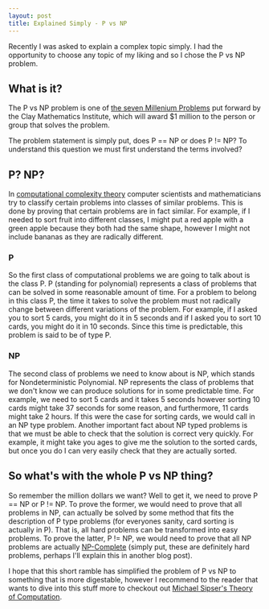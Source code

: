 ```yaml
---
layout: post
title: Explained Simply - P vs NP
---
```


Recently I was asked to explain a complex topic simply. I had the opportunity to choose any topic of my liking and so I chose the P vs NP problem.

## What is it?

The P vs NP problem is one of [the seven Millenium Problems](http://www.claymath.org/millennium-problems) put forward by the Clay Mathematics Institute, which will award $1 million to the person or group that solves the problem.

The problem statement is simply put, does P == NP or does P != NP? To understand this question we must first understand the terms involved?

## P? NP?

In [computational complexity theory](https://en.wikipedia.org/wiki/Computational_complexity_theory) computer scientists and mathematicians try to classify certain problems into classes of similar problems. This is done by proving that certain problems are in fact similar. For example, if I needed to sort fruit into different classes, I might put a red apple with a green apple because they both had the same shape, however I might not include bananas as they are radically different. 

### P

So the first class of computational problems we are going to talk about is the class P. P (standing for polynomial) represents a class of problems that can be solved in some reasonable amount of time. For a problem to belong in this class P, the time it takes to solve the problem must not radically change between different variations of the problem. For example, if I asked you to sort 5 cards, you might do it in 5 seconds and if I asked you to sort 10 cards, you might do it in 10 seconds. Since this time is predictable, this problem is said to be of type P.

### NP

The second class of problems we need to know about is NP, which stands for Nondeterministic Polynomial. NP represents the class of problems that we don't know we can produce solutions for in some predictable time. For example, we need to sort 5 cards and it takes 5 seconds however sorting 10 cards might take 37 seconds for some reason, and furthermore, 11 cards might take 2 hours. If this were the case for sorting cards, we would call in an NP type problem. Another important fact about NP typed problems is that we must be able to check that the solution is correct very quickly. For example, it might take you ages to give me the solution to the sorted cards, but once you do I can very easily check that they are actually sorted.

## So what's with the whole P vs NP thing?

So remember the million dollars we want? Well to get it, we need to prove P == NP or P != NP. To prove the former, we would need to prove that all problems in NP, can actually be solved by some method that fits the description of P type problems (for everyones sanity, card sorting is actually in P). That is, all hard problems can be transformed into easy problems. To prove the latter, P != NP, we would need to prove that all NP problems are actually [NP-Complete](https://en.wikipedia.org/wiki/NP-completeness) (simply put, these are definitely hard problems, perhaps I'll explain this in another blog post). 

I hope that this short ramble has simplified the problem of P vs NP to something that is more digestable, however I recommend to the reader that wants to dive into this stuff more to checkout out [Michael Sipser's Theory of Computation](https://www.amazon.com/Introduction-Theory-Computation-Michael-Sipser/dp/113318779X).  
